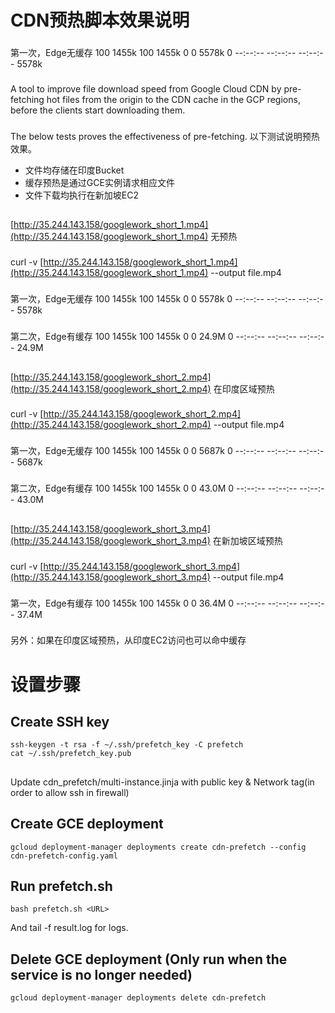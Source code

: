 
# CDN预热脚本效果说明


### 
第一次，Edge无缓存 100 1455k 100 1455k 0 0 5578k 0 --:--:-- --:--:-- --:--:-- 5578k


### 
A tool to improve file download speed from Google Cloud CDN by pre-fetching hot files from the origin to the CDN cache in the GCP regions, before the clients start downloading them.


### 
The below tests proves the effectiveness of pre-fetching. 以下测试说明预热效果。



* 文件均存储在印度Bucket
* 缓存预热是通过GCE实例请求相应文件
* 文件下载均执行在新加坡EC2

## 
[http://35.244.143.158/googlework_short_1.mp4](http://35.244.143.158/googlework_short_1.mp4) 无预热


### 
curl -v [http://35.244.143.158/googlework_short_1.mp4](http://35.244.143.158/googlework_short_1.mp4) --output file.mp4


### 
第一次，Edge无缓存 100 1455k 100 1455k 0 0 5578k 0 --:--:-- --:--:-- --:--:-- 5578k


### 
第二次，Edge有缓存 100 1455k 100 1455k 0 0 24.9M 0 --:--:-- --:--:-- --:--:-- 24.9M


## 
[http://35.244.143.158/googlework_short_2.mp4](http://35.244.143.158/googlework_short_2.mp4) 在印度区域预热


### 
curl -v [http://35.244.143.158/googlework_short_2.mp4](http://35.244.143.158/googlework_short_2.mp4) --output file.mp4


### 
第一次，Edge无缓存 100 1455k 100 1455k 0 0 5687k 0 --:--:-- --:--:-- --:--:-- 5687k


### 
第二次，Edge有缓存 100 1455k 100 1455k 0 0 43.0M 0 --:--:-- --:--:-- --:--:-- 43.0M


## 
[http://35.244.143.158/googlework_short_3.mp4](http://35.244.143.158/googlework_short_3.mp4) 在新加坡区域预热


### 
curl -v [http://35.244.143.158/googlework_short_3.mp4](http://35.244.143.158/googlework_short_3.mp4) --output file.mp4


### 
第一次，Edge有缓存 100 1455k 100 1455k 0 0 36.4M 0 --:--:-- --:--:-- --:--:-- 37.4M


### 
另外：如果在印度区域预热，从印度EC2访问也可以命中缓存


# 设置步骤



## Create SSH key


```
ssh-keygen -t rsa -f ~/.ssh/prefetch_key -C prefetch
cat ~/.ssh/prefetch_key.pub
```



## 
Update cdn_prefetch/multi-instance.jinja with public key & Network tag(in order to allow ssh in firewall)


## Create GCE deployment


```
gcloud deployment-manager deployments create cdn-prefetch --config cdn-prefetch-config.yaml
```



## Run prefetch.sh


```
bash prefetch.sh <URL>
```


And tail -f result.log for logs.


## Delete GCE deployment (Only run when the service is no longer needed)


```
gcloud deployment-manager deployments delete cdn-prefetch
```

